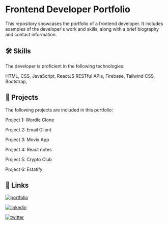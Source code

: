 # Frontend Developer Portfolio
This repository showcases the portfolio of a frontend developer. It includes examples of the developer's work and skills, along with a brief biography and contact information.


## 🛠 Skills
The developer is proficient in the following technologies:

HTML, CSS, JavaScript, ReactJS RESTful APIs, Firebase, Tailwind CSS, Bootstrap, 


## 🚀 Projects
The following projects are included in this portfolio:

Project 1: Wordle Clone

Project 2: Email Client

Project 3: Movix App

Project 4: React notes

Project 5: Crypto Club

Project 6: Estatify
## 🔗 Links
[![portfolio](https://img.shields.io/badge/my_portfolio-000?style=for-the-badge&logo=ko-fi&logoColor=white)](https://sushilpundkar.netlify.app/)

[![linkedin](https://img.shields.io/badge/linkedin-0A66C2?style=for-the-badge&logo=linkedin&logoColor=white)](https://www.linkedin.com/in/sushil-pundkar-a9ba8b185/)

[![twitter](https://img.shields.io/badge/twitter-1DA1F2?style=for-the-badge&logo=twitter&logoColor=white)](https://twitter.com/Pundkar12)

